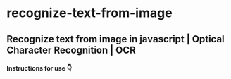 # recognize-text-from-image
## Recognize text from image in javascript | Optical Character Recognition | OCR

<h4>Instructions for use 👇</h4>
